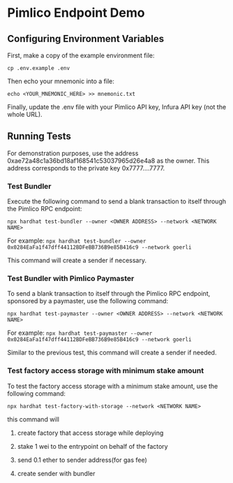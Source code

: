 # Pimlico Endpoint Demo

## Configuring Environment Variables

First, make a copy of the example environment file:

`cp .env.example .env`

Then echo your mnemonic into a file:

`echo <YOUR_MNEMONIC_HERE> >> mnemonic.txt`

Finally, update the .env file with your Pimlico API key, Infura API key (not the whole URL).

## Running Tests

For demonstration purposes, use the address 0xae72a48c1a36bd18af168541c53037965d26e4a8 as the owner. This address corresponds to the private key 0x7777....7777.

### Test Bundler

Execute the following command to send a blank transaction to itself through the Pimlico RPC endpoint:

`npx hardhat test-bundler --owner <OWNER ADDRESS> --network <NETWORK NAME>`

For example: `npx hardhat test-bundler --owner 0x0284EaFa1f47dff44112BDFeBB736B9e85B416c9 --network goerli`

This command will create a sender if necessary.

### Test Bundler with Pimlico Paymaster

To send a blank transaction to itself through the Pimlico RPC endpoint, sponsored by a paymaster, use the following command:

`npx hardhat test-paymaster --owner <OWNER ADDRESS> --network <NETWORK NAME>`

For example: `npx hardhat test-paymaster --owner 0x0284EaFa1f47dff44112BDFeBB736B9e85B416c9 --network goerli`

Similar to the previous test, this command will create a sender if needed.

### Test factory access storage with minimum stake amount

To test the factory access storage with a minimum stake amount, use the following command:

`npx hardhat test-factory-with-storage --network <NETWORK NAME>`

this command will

1. create factory that access storage while deploying

2. stake 1 wei to the entrypoint on behalf of the factory

3. send 0.1 ether to sender address(for gas fee)

4. create sender with bundler
